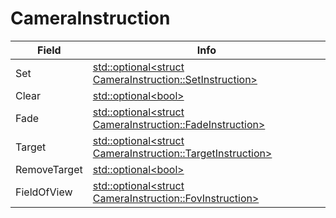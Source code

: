 # CameraInstruction

<table><thead><tr><th>Field</th><th>Info</th></tr></thead><tbody>
<tr><td>Set</td><td><a href="../types/Optional_struct CameraInstruction_SetInstruction.md">std::optional&lt;struct CameraInstruction::SetInstruction&gt;</a></td></tr>
<tr><td>Clear</td><td><a href="../types/Optional_bool.md">std::optional&lt;bool&gt;</a></td></tr>
<tr><td>Fade</td><td><a href="../types/Optional_struct CameraInstruction_FadeInstruction.md">std::optional&lt;struct CameraInstruction::FadeInstruction&gt;</a></td></tr>
<tr><td>Target</td><td><a href="../types/Optional_struct CameraInstruction_TargetInstruction.md">std::optional&lt;struct CameraInstruction::TargetInstruction&gt;</a></td></tr>
<tr><td>RemoveTarget</td><td><a href="../types/Optional_bool.md">std::optional&lt;bool&gt;</a></td></tr>
<tr><td>FieldOfView</td><td><a href="../types/Optional_struct CameraInstruction_FovInstruction.md">std::optional&lt;struct CameraInstruction::FovInstruction&gt;</a></td></tr>
</tbody></table>